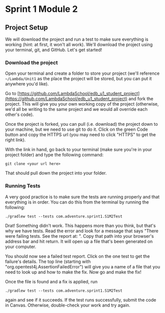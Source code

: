 # Sprint 1 Module 2

## Project Setup
We will download the project and run a test to make sure everything is working (hint: at first, it won't all work). We'll download the project using your terminal, git, and GitHub. Let's get started!

### Download the project
Open your terminal and create a folder to store your project (we'll reference `~/Lambda/Unit1` as the place the project will be stored, but you can put it anywhere you'd like). 

Go to [https://github.com/LambdaSchool/edb_u1_student_project](https://github.com/LambdaSchool/edb_u1_student_project) and fork the project. This will give you your own working copy of the project (otherwise, we'd all be writing to the same project and we would all override each other's code).

Once the project is forked, you can pull (i.e. download) the project down to your machine, but we need to use git to do it. Click on the green Code button and copy the HTTPS url (you may need to click "HTTPS" to get the right link).

With the link in hand, go back to your terminal (make sure you're in your project folder) and type the following command:

`git clone <your url here>`

That should pull down the project into your folder.

### Running Tests
A very good practice is to make sure the tests are running properly and that everything is in order. You can do this from the terminal by running the following:

`./gradlew test --tests com.adventure.sprint1.S1M2Test`

Drat! Something didn't work. This happens more than you think, but that's why we have tests. Read the error and look for a message that says "There were failing tests. See the report at: <path to test report>". Copy that path into your browser's address bar and hit return. It will open up a file that's been generated on your computer.

You should now see a failed test report. Click on the one test to get the failure's details. The top line (starting with "org.opentest4j.AssertionFailedError") will give you a name of a file that you need to look up and how to make the fix. Now go and make the fix! 

Once the file is found and a fix is applied, run 

`./gradlew test --tests com.adventure.sprint1.S1M2Test` 

again and see if it succeeds. If the test runs successfully, submit the code in Canvas. Otherwise, double-check your work and try again.

